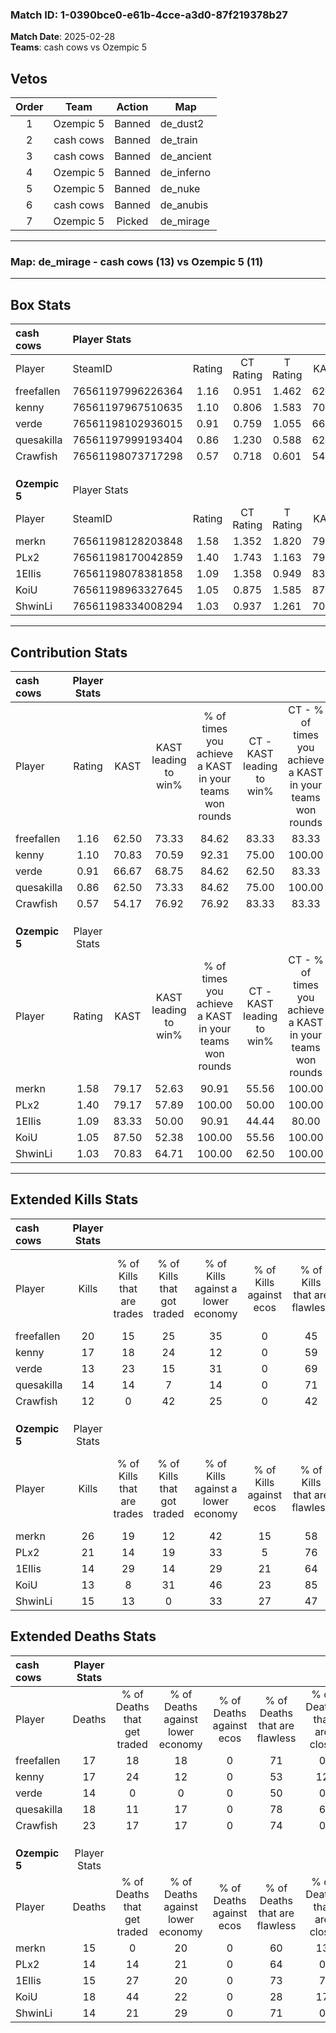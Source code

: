 ### Match ID: 1-0390bce0-e61b-4cce-a3d0-87f219378b27  
**Match Date**: 2025-02-28  
**Teams**: cash cows vs Ozempic 5  

## Vetos  

| Order | Team | Action | Map |
| :---: | :--: | :----: | --- |
| 1 | Ozempic 5 | Banned | de_dust2 |
| 2 | cash cows | Banned | de_train |
| 3 | cash cows | Banned | de_ancient |
| 4 | Ozempic 5 | Banned | de_inferno |
| 5 | Ozempic 5 | Banned | de_nuke |
| 6 | cash cows | Banned | de_anubis |
| 7 | Ozempic 5 | Picked | de_mirage |

---  

### **Map**: de_mirage - cash cows (13) vs Ozempic 5 (11)  
---  

## Box Stats  

| **cash cows** | Player Stats      |        |           |          |       |       |       |         |        |      |     |
| :- | :- | :-: | :-: | :-: | :-: | :-: | :-: | :-: | :-: | :-: | :-: |
| Player        | SteamID           | Rating | CT Rating | T Rating | KAST  |  ADR  | Kills | Assists | Deaths | K/D  | HS% |
| freefallen    | 76561197996226364 |  1.16  |   0.951   |  1.462   | 62.50 | 87.8  |  20   |    4    |   17   | 1.18 | 50  |
| kenny         | 76561197967510635 |  1.10  |   0.806   |  1.583   | 70.83 | 85.0  |  17   |    4    |   17   | 1.00 | 58  |
| verde         | 76561198102936015 |  0.91  |   0.759   |  1.055   | 66.67 | 59.1  |  13   |    3    |   14   | 0.93 | 46  |
| quesakilla    | 76561197999193404 |  0.86  |   1.230   |  0.588   | 62.50 | 67.4  |  14   |    6    |   18   | 0.78 | 28  |
| Crawfish      | 76561198073717298 |  0.57  |   0.718   |  0.601   | 54.17 | 53.7  |  12   |    5    |   23   | 0.52 | 25  |
|               |                   |        |           |          |       |       |       |         |        |      |     |
|               |                   |        |           |          |       |       |       |         |        |      |     |
|               |                   |        |           |          |       |       |       |         |        |      |     |
| **Ozempic 5** | Player Stats      |        |           |          |       |       |       |         |        |      |     |
| Player        | SteamID           | Rating | CT Rating | T Rating | KAST  |  ADR  | Kills | Assists | Deaths | K/D  | HS% |
| merkn         | 76561198128203848 |  1.58  |   1.352   |  1.820   | 79.17 | 104.1 |  26   |    2    |   15   | 1.73 | 61  |
| PLx2          | 76561198170042859 |  1.40  |   1.743   |  1.163   | 79.17 | 91.3  |  21   |    6    |   14   | 1.50 | 52  |
| 1EIIis        | 76561198078381858 |  1.09  |   1.358   |  0.949   | 83.33 | 62.2  |  14   |   11    |   15   | 0.93 | 35  |
| KoiU          | 76561198963327645 |  1.05  |   0.875   |  1.585   | 87.50 | 77.0  |  13   |    9    |   18   | 0.72 | 61  |
| ShwinLi       | 76561198334008294 |  1.03  |   0.937   |  1.261   | 70.83 | 66.3  |  15   |    3    |   14   | 1.07 | 66  |
---  

## Contribution Stats  

| **cash cows** | Player Stats |       |                      |                                                        |                           |                                                             |                          |                                                            |
| :- | :-: | :-: | :-: | :-: | :-: | :-: | :-: | :-: |
| Player        |    Rating    | KAST  | KAST leading to win% | % of times you achieve a KAST in your teams won rounds | CT - KAST leading to win% | CT - % of times you achieve a KAST in your teams won rounds | T - KAST leading to win% | T - % of times you achieve a KAST in your teams won rounds |
| freefallen    |     1.16     | 62.50 |        73.33         |                         84.62                          |           83.33           |                            83.33                            |          66.67           |                           85.71                            |
| kenny         |     1.10     | 70.83 |        70.59         |                         92.31                          |           75.00           |                           100.00                            |          66.67           |                           85.71                            |
| verde         |     0.91     | 66.67 |        68.75         |                         84.62                          |           62.50           |                            83.33                            |          75.00           |                           85.71                            |
| quesakilla    |     0.86     | 62.50 |        73.33         |                         84.62                          |           75.00           |                           100.00                            |          71.43           |                           71.43                            |
| Crawfish      |     0.57     | 54.17 |        76.92         |                         76.92                          |           83.33           |                            83.33                            |          71.43           |                           71.43                            |
|               |              |       |                      |                                                        |                           |                                                             |                          |                                                            |
|               |              |       |                      |                                                        |                           |                                                             |                          |                                                            |
|               |              |       |                      |                                                        |                           |                                                             |                          |                                                            |
| **Ozempic 5** | Player Stats |       |                      |                                                        |                           |                                                             |                          |                                                            |
| Player        |    Rating    | KAST  | KAST leading to win% | % of times you achieve a KAST in your teams won rounds | CT - KAST leading to win% | CT - % of times you achieve a KAST in your teams won rounds | T - KAST leading to win% | T - % of times you achieve a KAST in your teams won rounds |
| merkn         |     1.58     | 79.17 |        52.63         |                         90.91                          |           55.56           |                           100.00                            |          50.00           |                           83.33                            |
| PLx2          |     1.40     | 79.17 |        57.89         |                         100.00                         |           50.00           |                           100.00                            |          66.67           |                           100.00                           |
| 1EIIis        |     1.09     | 83.33 |        50.00         |                         90.91                          |           44.44           |                            80.00                            |          54.55           |                           100.00                           |
| KoiU          |     1.05     | 87.50 |        52.38         |                         100.00                         |           55.56           |                           100.00                            |          50.00           |                           100.00                           |
| ShwinLi       |     1.03     | 70.83 |        64.71         |                         100.00                         |           62.50           |                           100.00                            |          66.67           |                           100.00                           |
---  

## Extended Kills Stats  

| **cash cows** | Player Stats |                            |                            |                                    |                         |                              |                                 |                                       |                    |           |
| :- | :-: | :-: | :-: | :-: | :-: | :-: | :-: | :-: | :-: | :-: |
| Player        |    Kills     | % of Kills that are trades | % of Kills that got traded | % of Kills against a lower economy | % of Kills against ecos | % of Kills that are flawless | % of Kills that are close duels | % of Kills that are assisted by flash | Pistol Round Kills | AWP Kills |
| freefallen    |      20      |             15             |             25             |                 35                 |            0            |              45              |               15                |                  10                   |         0          |     0     |
| kenny         |      17      |             18             |             24             |                 12                 |            0            |              59              |                6                |                   6                   |         0          |     2     |
| verde         |      13      |             23             |             15             |                 31                 |            0            |              69              |                0                |                   0                   |         1          |     2     |
| quesakilla    |      14      |             14             |             7              |                 14                 |            0            |              71              |                7                |                   0                   |         6          |     3     |
| Crawfish      |      12      |             0              |             42             |                 25                 |            0            |              42              |                8                |                   0                   |         1          |     0     |
|               |              |                            |                            |                                    |                         |                              |                                 |                                       |                    |           |
|               |              |                            |                            |                                    |                         |                              |                                 |                                       |                    |           |
|               |              |                            |                            |                                    |                         |                              |                                 |                                       |                    |           |
| **Ozempic 5** | Player Stats |                            |                            |                                    |                         |                              |                                 |                                       |                    |           |
| Player        |    Kills     | % of Kills that are trades | % of Kills that got traded | % of Kills against a lower economy | % of Kills against ecos | % of Kills that are flawless | % of Kills that are close duels | % of Kills that are assisted by flash | Pistol Round Kills | AWP Kills |
| merkn         |      26      |             19             |             12             |                 42                 |           15            |              58              |                4                |                   8                   |         0          |     0     |
| PLx2          |      21      |             14             |             19             |                 33                 |            5            |              76              |                5                |                   5                   |         11         |     2     |
| 1EIIis        |      14      |             29             |             14             |                 29                 |           21            |              64              |                0                |                   0                   |         0          |     2     |
| KoiU          |      13      |             8              |             31             |                 46                 |           23            |              85              |                0                |                   8                   |         0          |     0     |
| ShwinLi       |      15      |             13             |             0              |                 33                 |           27            |              47              |                7                |                   0                   |         0          |     2     |
## Extended Deaths Stats  

| **cash cows** | Player Stats |                             |                                   |                          |                               |                            |                           |               |
| :- | :-: | :-: | :-: | :-: | :-: | :-: | :-: | :-: |
| Player        |    Deaths    | % of Deaths that get traded | % of Deaths against lower economy | % of Deaths against ecos | % of Deaths that are flawless | % of Deaths that are close | % of Deaths while blinded | Deaths to AWP |
| freefallen    |      17      |             18              |                18                 |            0             |              71               |             0              |             6             |       0       |
| kenny         |      17      |             24              |                12                 |            0             |              53               |             12             |             0             |       1       |
| verde         |      14      |              0              |                 0                 |            0             |              50               |             0              |             7             |       3       |
| quesakilla    |      18      |             11              |                17                 |            0             |              78               |             6              |             0             |       1       |
| Crawfish      |      23      |             17              |                17                 |            0             |              74               |             0              |             9             |       6       |
|               |              |                             |                                   |                          |                               |                            |                           |               |
|               |              |                             |                                   |                          |                               |                            |                           |               |
|               |              |                             |                                   |                          |                               |                            |                           |               |
| **Ozempic 5** | Player Stats |                             |                                   |                          |                               |                            |                           |               |
| Player        |    Deaths    | % of Deaths that get traded | % of Deaths against lower economy | % of Deaths against ecos | % of Deaths that are flawless | % of Deaths that are close | % of Deaths while blinded | Deaths to AWP |
| merkn         |      15      |              0              |                20                 |            0             |              60               |             13             |             7             |       2       |
| PLx2          |      14      |             14              |                21                 |            0             |              64               |             0              |             0             |       1       |
| 1EIIis        |      15      |             27              |                20                 |            0             |              73               |             7              |             7             |       2       |
| KoiU          |      18      |             44              |                22                 |            0             |              28               |             17             |             0             |       2       |
| ShwinLi       |      14      |             21              |                29                 |            0             |              71               |             0              |             7             |       1       |

